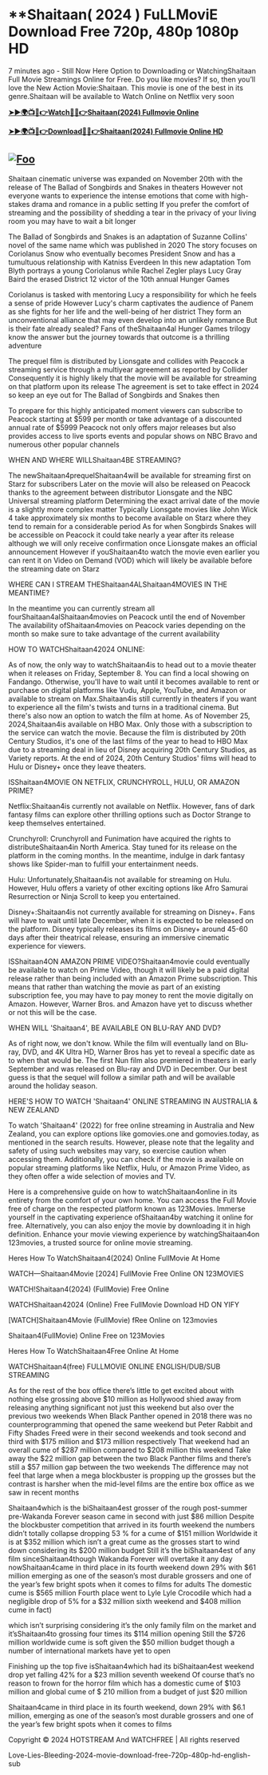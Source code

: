 # **Shaitaan( 2024 ) FuLLMoviE Download Free 720p, 480p 1080p HD 


7 minutes ago - Still Now Here Option to Downloading or WatchingShaitaan Full Movie Streamings Online for Free. Do you like movies? If so, then you’ll love the New Action Movie:Shaitaan. This movie is one of the best in its genre.Shaitaan will be available to Watch Online on Netflix very soon

**[➤►🌍📺📱👉Watch🔴✅👉Shaitaan(2024) Fullmovie Online](https://cutt.ly/gw1YQ2nC)**


**[➤►🌍📺📱👉Download🔴✅👉Shaitaan(2024) Fullmovie Online HD](https://cutt.ly/gw1YQ2nC)**

## <a href="https://cutt.ly/gw1YQ2nC" rel="nofollow"><img src="http://camo.githubusercontent.com/917e6ed5c302499242165dcc02bdbce85c075fd21b35918eb9c0b771855261b8/68747470733a2f2f7374617469632e7769787374617469632e636f6d2f6d656469612f6232343966395f61646163386637306662336634356238383639313639366337376465313866337e6d76322e676966" alt="Foo" style="max-width: 100%;"></a>

Shaitaan cinematic universe was expanded on November 20th with the release of The Ballad of Songbirds and Snakes in theaters However not everyone wants to experience the intense emotions that come with high-stakes drama and romance in a public setting If you prefer the comfort of streaming and the possibility of shedding a tear in the privacy of your living room you may have to wait a bit longer

The Ballad of Songbirds and Snakes is an adaptation of Suzanne Collins' novel of the same name which was published in 2020 The story focuses on Coriolanus Snow who eventually becomes President Snow and has a tumultuous relationship with Katniss Everdeen In this new adaptation Tom Blyth portrays a young Coriolanus while Rachel Zegler plays Lucy Gray Baird the erased District 12 victor of the 10th annual Hunger Games

Coriolanus is tasked with mentoring Lucy a responsibility for which he feels a sense of pride However Lucy's charm captivates the audience of Panem as she fights for her life and the well-being of her district They form an unconventional alliance that may even develop into an unlikely romance But is their fate already sealed? Fans of theShaitaan4al Hunger Games trilogy know the answer but the journey towards that outcome is a thrilling adventure

The prequel film is distributed by Lionsgate and collides with Peacock a streaming service through a multiyear agreement as reported by Collider Consequently it is highly likely that the movie will be available for streaming on that platform upon its release The agreement is set to take effect in 2024 so keep an eye out for The Ballad of Songbirds and Snakes then

To prepare for this highly anticipated moment viewers can subscribe to Peacock starting at $599 per month or take advantage of a discounted annual rate of $5999 Peacock not only offers major releases but also provides access to live sports events and popular shows on NBC Bravo and numerous other popular channels

WHEN AND WHERE WILLShaitaan4BE STREAMING?

The newShaitaan4prequelShaitaan4will be available for streaming first on Starz for subscribers Later on the movie will also be released on Peacock thanks to the agreement between distributor Lionsgate and the NBC Universal streaming platform Determining the exact arrival date of the movie is a slightly more complex matter Typically Lionsgate movies like John Wick 4 take approximately six months to become available on Starz where they tend to remain for a considerable period As for when Songbirds Snakes will be accessible on Peacock it could take nearly a year after its release although we will only receive confirmation once Lionsgate makes an official announcement However if youShaitaan4to watch the movie even earlier you can rent it on Video on Demand (VOD) which will likely be available before the streaming date on Starz

WHERE CAN I STREAM THEShaitaan4ALShaitaan4MOVIES IN THE MEANTIME?

In the meantime you can currently stream all fourShaitaan4alShaitaan4movies on Peacock until the end of November The availability ofShaitaan4movies on Peacock varies depending on the month so make sure to take advantage of the current availability

HOW TO WATCHShaitaan42024 ONLINE:

As of now, the only way to watchShaitaan4is to head out to a movie theater when it releases on Friday, September 8. You can find a local showing on Fandango. Otherwise, you'll have to wait until it becomes available to rent or purchase on digital platforms like Vudu, Apple, YouTube, and Amazon or available to stream on Max.Shaitaan4is still currently in theaters if you want to experience all the film's twists and turns in a traditional cinema. But there's also now an option to watch the film at home. As of November 25, 2024,Shaitaan4is available on HBO Max. Only those with a subscription to the service can watch the movie. Because the film is distributed by 20th Century Studios, it's one of the last films of the year to head to HBO Max due to a streaming deal in lieu of Disney acquiring 20th Century Studios, as Variety reports. At the end of 2024, 20th Century Studios' films will head to Hulu or Disney+ once they leave theaters.

ISShaitaan4MOVIE ON NETFLIX, CRUNCHYROLL, HULU, OR AMAZON PRIME?

Netflix:Shaitaan4is currently not available on Netflix. However, fans of dark fantasy films can explore other thrilling options such as Doctor Strange to keep themselves entertained.

Crunchyroll: Crunchyroll and Funimation have acquired the rights to distributeShaitaan4in North America. Stay tuned for its release on the platform in the coming months. In the meantime, indulge in dark fantasy shows like Spider-man to fulfill your entertainment needs.

Hulu: Unfortunately,Shaitaan4is not available for streaming on Hulu. However, Hulu offers a variety of other exciting options like Afro Samurai Resurrection or Ninja Scroll to keep you entertained.

Disney+:Shaitaan4is not currently available for streaming on Disney+. Fans will have to wait until late December, when it is expected to be released on the platform. Disney typically releases its films on Disney+ around 45-60 days after their theatrical release, ensuring an immersive cinematic experience for viewers.

ISShaitaan4ON AMAZON PRIME VIDEO?Shaitaan4movie could eventually be available to watch on Prime Video, though it will likely be a paid digital release rather than being included with an Amazon Prime subscription. This means that rather than watching the movie as part of an existing subscription fee, you may have to pay money to rent the movie digitally on Amazon. However, Warner Bros. and Amazon have yet to discuss whether or not this will be the case.

WHEN WILL 'Shaitaan4', BE AVAILABLE ON BLU-RAY AND DVD?

As of right now, we don't know. While the film will eventually land on Blu-ray, DVD, and 4K Ultra HD, Warner Bros has yet to reveal a specific date as to when that would be. The first Nun film also premiered in theaters in early September and was released on Blu-ray and DVD in December. Our best guess is that the sequel will follow a similar path and will be available around the holiday season.

HERE'S HOW TO WATCH 'Shaitaan4' ONLINE STREAMING IN AUSTRALIA & NEW ZEALAND

To watch 'Shaitaan4' (2022) for free online streaming in Australia and New Zealand, you can explore options like gomovies.one and gomovies.today, as mentioned in the search results. However, please note that the legality and safety of using such websites may vary, so exercise caution when accessing them. Additionally, you can check if the movie is available on popular streaming platforms like Netflix, Hulu, or Amazon Prime Video, as they often offer a wide selection of movies and TV.

Here is a comprehensive guide on how to watchShaitaan4online in its entirety from the comfort of your own home. You can access the Full Movie free of charge on the respected platform known as 123Movies. Immerse yourself in the captivating experience ofShaitaan4by watching it online for free. Alternatively, you can also enjoy the movie by downloading it in high definition. Enhance your movie viewing experience by watchingShaitaan4on 123movies, a trusted source for online movie streaming.

Heres How To WatchShaitaan4(2024) Online FullMovie At Home

WATCH—Shaitaan4Movie [2024] FullMovie Free Online ON 123MOVIES

WATCH!Shaitaan4(2024) (FullMovie) Free Online

WATCHShaitaan42024 (Online) Free FullMovie Download HD ON YIFY

[WATCH]Shaitaan4Movie (FullMovie) fRee Online on 123movies

Shaitaan4(FullMovie) Online Free on 123Movies

Heres How To WatchShaitaan4Free Online At Home

WATCHShaitaan4(free) FULLMOVIE ONLINE ENGLISH/DUB/SUB STREAMING

As for the rest of the box office there’s little to get excited about with nothing else grossing above $10 million as Hollywood shied away from releasing anything significant not just this weekend but also over the previous two weekends When Black Panther opened in 2018 there was no counterprogramming that opened the same weekend but Peter Rabbit and Fifty Shades Freed were in their second weekends and took second and third with $175 million and $173 million respectively That weekend had an overall cume of $287 million compared to $208 million this weekend Take away the $22 million gap between the two Black Panther films and there’s still a $57 million gap between the two weekends The difference may not feel that large when a mega blockbuster is propping up the grosses but the contrast is harsher when the mid-level films are the entire box office as we saw in recent months

Shaitaan4which is the biShaitaan4est grosser of the rough post-summer pre-Wakanda Forever season came in second with just $86 million Despite the blockbuster competition that arrived in its fourth weekend the numbers didn’t totally collapse dropping 53 % for a cume of $151 million Worldwide it is at $352 million which isn’t a great cume as the grosses start to wind down considering its $200 million budget Still it’s the biShaitaan4est of any film sinceShaitaan4though Wakanda Forever will overtake it any day nowShaitaan4came in third place in its fourth weekend down 29% with $61 million emerging as one of the season’s most durable grossers and one of the year’s few bright spots when it comes to films for adults The domestic cume is $565 million Fourth place went to Lyle Lyle Crocodile which had a negligible drop of 5% for a $32 million sixth weekend and $408 million cume in fact)

which isn’t surprising considering it’s the only family film on the market and it’sShaitaan4to grossing four times its $114 million opening Still the $726 million worldwide cume is soft given the $50 million budget though a number of international markets have yet to open

Finishing up the top five isShaitaan4which had its biShaitaan4est weekend drop yet falling 42% for a $23 million seventh weekend Of course that’s no reason to frown for the horror film which has a domestic cume of $103 million and global cume of $ 210 million from a budget of just $20 million

Shaitaan4came in third place in its fourth weekend, down 29% with $6.1 million, emerging as one of the season’s most durable grossers and one of the year’s few bright spots when it comes to films

Copyright © 2024 HOTSTREAM And WATCHFREE | All rights reserved

Love-Lies-Bleeding-2024-movie-download-free-720p-480p-hd-english-sub
